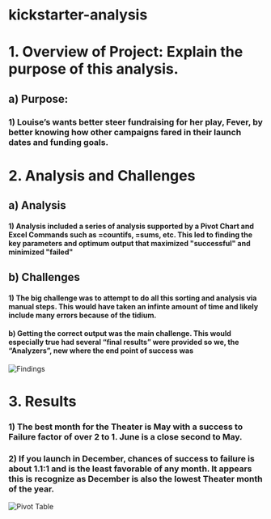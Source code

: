 # kickstarter-analysis

# 1.	Overview of Project: Explain the purpose of this analysis.

## a) Purpose:

### 1)	Louise’s wants better steer fundraising for her play, Fever, by better knowing how other campaigns fared in their launch dates and funding goals. 

# 2.	Analysis and Challenges

## a)	Analysis 
#### 1) Analysis included a series of analysis supported by a Pivot Chart and Excel Commands such as =countifs, =sums, etc. This led to finding the key parameters and optimum output that maximized "successful" and minimized "failed"
## b)	Challenges 
#### 1) The big challenge was to attempt to do all this sorting and analysis via manual steps. This would have taken an infinte amount of time and likely include many errors because of the tidium. 

#### b)	Getting the correct output was the main challenge. This would especially true had several “final results” were provided so we, the “Analyzers”, new where the end point of success was

![Findings](https://user-images.githubusercontent.com/98625504/152282762-6dc8e887-22cf-439a-83f0-505a3ecd6336.png)


# 3.	Results

### 1)	The best month for the Theater is May with a success to Failure factor of over 2 to 1. June is a close second to May. 

### 2)	If you launch in December, chances of success to failure is about 1.1:1 and is the least favorable of any month. It appears this is recognize as December is also the lowest Theater month of the year.


![Pivot Table](https://user-images.githubusercontent.com/98625504/152284856-84ba1e46-5de1-4a5b-b6b3-3eb4b822588a.png)
